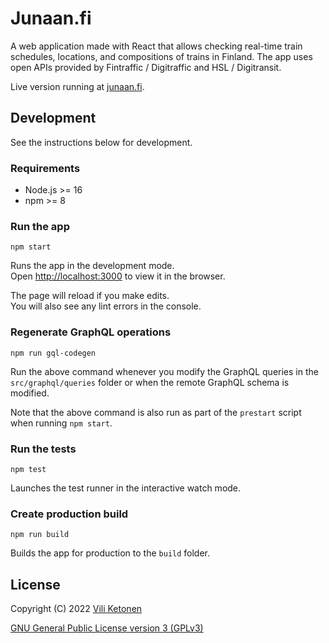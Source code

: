 # Junaan.fi

A web application made with React that allows checking real-time train schedules, locations, and compositions of trains in Finland. The app uses open APIs provided by Fintraffic / Digitraffic and HSL / Digitransit.

Live version running at [junaan.fi](junaan.fi).

## Development

See the instructions below for development.

### Requirements

- Node.js >= 16
- npm >= 8

### Run the app

```
npm start
```

Runs the app in the development mode.\
Open [http://localhost:3000](http://localhost:3000) to view it in the browser.

The page will reload if you make edits.\
You will also see any lint errors in the console.

### Regenerate GraphQL operations

```
npm run gql-codegen
```

Run the above command whenever you modify the GraphQL queries in the `src/graphql/queries` folder or when the remote GraphQL schema is modified.

Note that the above command is also run as part of the `prestart` script when running `npm start`.

### Run the tests

```
npm test
```

Launches the test runner in the interactive watch mode.

### Create production build

```
npm run build
```

Builds the app for production to the `build` folder.

## License

Copyright (C) 2022 [Vili Ketonen](https://github.com/viliket)

[GNU General Public License version 3 (GPLv3)](gpl-3.0.txt)
